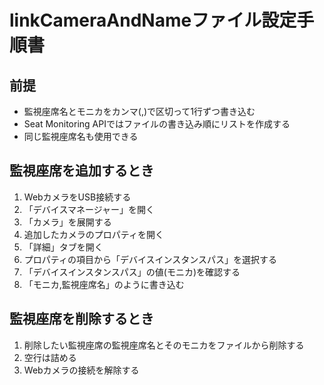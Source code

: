 # linkCameraAndNameファイル設定手順書

## 前提

- 監視座席名とモニカをカンマ(,)で区切って1行ずつ書き込む
- Seat Monitoring APIではファイルの書き込み順にリストを作成する
- 同じ監視座席名も使用できる

## 監視座席を追加するとき

1. WebカメラをUSB接続する
2. 「デバイスマネージャー」を開く
3. 「カメラ」を展開する
4. 追加したカメラのプロパティを開く
5. 「詳細」タブを開く
6. プロパティの項目から「デバイスインスタンスパス」を選択する
7. 「デバイスインスタンスパス」の値(モニカ)を確認する
8. 「モニカ,監視座席名」のように書き込む

## 監視座席を削除するとき

1. 削除したい監視座席の監視座席名とそのモニカをファイルから削除する
2. 空行は詰める
3. Webカメラの接続を解除する
